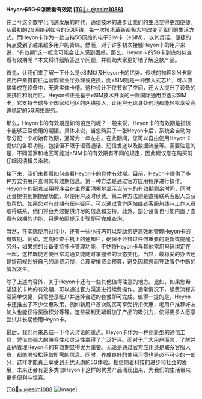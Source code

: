 **Heyon卡5G卡怎麽看有效期 [[TG💪+ @esim1088](https://t.me/s/esim1088)]**

在当今这个数字化飞速发展的时代，通信技术的进步让我们的生活变得更加便捷。从最初的2G网络到如今的5G网络，每一次技术革新都极大地改变了我们的生活方式。而Heyon卡作为一款支持5G网络的电子SIM卡（eSIM），以其灵活、便捷的特点受到了越来越多用户的青睐。然而，对于许多初次接触Heyon卡的用户来说，“有效期”这一概念可能会让人感到困惑。那么，Heyon卡的5G卡到底如何查看有效期呢？本文将详细解答这个问题，并帮助大家更好地了解这款产品。

首先，让我们来了解一下什么是eSIM以及Heyon卡的优势。传统的物理SIM卡需要用户亲自前往运营商营业厅办理或更换，而eSIM则是一种嵌入式芯片，可以直接集成在设备中，无需实体卡槽。这种设计不仅节省了空间，还大大提升了设备的便携性和耐用性。Heyon卡正是基于eSIM技术开发的一款国际通用型虚拟SIM卡，它支持全球多个国家和地区的网络接入，让用户无论身处何地都能轻松享受高速稳定的5G网络服务。

那么，Heyon卡的有效期是如何设定的呢？一般来说，Heyon卡的有效期是指该卡能够正常使用的期限。具体来说，当您购买了一张Heyon卡后，系统会自动为您分配一个初始有效期，通常为一年左右。在此期间，您可以自由使用Heyon卡提供的各项功能，包括但不限于语音通话、短信发送以及数据流量等。需要注意的是，不同国家和地区可能对eSIM卡的有效期有不同的规定，因此建议您在购买前仔细阅读相关条款。

接下来，我们来看看如何查看Heyon卡的具体有效期。目前，Heyon卡提供了多种方式供用户查询其有效期信息。第一种方法是通过官方应用程序进行操作。Heyon卡的配套应用程序会在主界面清晰地显示当前卡的有效期剩余时间，同时还会提供到期提醒功能，以便用户及时续费。第二种方法则是直接联系客服人员获取帮助。如果您对有效期有任何疑问，可以通过官方网站或者客服热线与工作人员取得联系，他们将会为您提供详尽的信息和支持。此外，部分设备也可能内置了查看有效期的功能，只需按照提示步骤即可完成查询。

当然，在实际使用过程中，还有一些小技巧可以帮助您更高效地管理Heyon卡的有效期。例如，定期检查手机上的通知栏，确保不会错过任何重要的更新或提醒；另外，如果您的设备支持多卡管理功能，不妨将Heyon卡与其他常用号码绑定在一起，这样既能方便日常沟通又能随时掌握卡的状态变化。当然，最稳妥的办法还是提前规划好自己的消费习惯，合理安排资金预算，避免因疏忽而导致服务中断的情况发生。

除了上述内容外，关于Heyon卡还有一些其他值得注意的地方。比如，如果您希望延长卡片的有效期，可以通过官方渠道进行续费操作。通常情况下，续费流程非常简单快捷，只需登录账户并选择合适的套餐即可完成。值得一提的是，Heyon卡还推出了不少优惠政策，例如新用户首次购买可享受折扣优惠，老用户推荐好友加入也能获得奖励积分等等。这些福利无疑增加了产品的吸引力，使得更多人愿意尝试并长期使用Heyon卡。

最后，我们再来总结一下今天讨论的重点。Heyon卡作为一种创新型的通信工具，凭借其强大的兼容性和灵活性赢得了广泛好评。而对于广大用户而言，了解并正确管理Heyon卡的有效期显得尤为重要。无论是通过官方应用还是联系客服人员，都能够轻松获取所需的信息。同时，养成良好的使用习惯也是必不可少的一部分，这样才能真正享受到无忧无虑的5G体验。相信随着科技的进步和社会的发展，未来还会有更多类似Heyon卡这样的优秀产品涌现出来，为我们的生活带来更多便利与惊喜。

[[TG💪+ @esim1088](https://t.me/s/esim1088) ![Image](https://i.postimg.cc/4NQfJmqS/Snipaste-2025-05-13-00-14-12.png)]